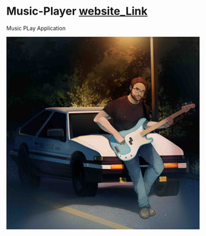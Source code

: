 # Music-Player [website_Link](https://kumarshivam04203.github.io/Music-Player/)
Music PLay Application

![Main Page](photo/hero.jpg)
